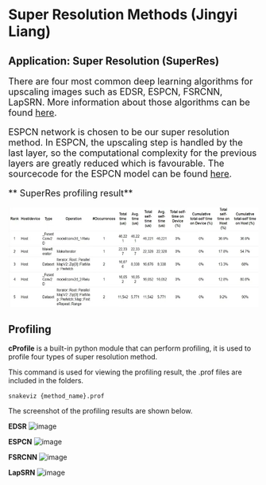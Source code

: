 # Super Resolution Methods (Jingyi Liang)

## Application: Super Resolution (SuperRes)

<font size = 4>

There are four most common deep learning algorithms for upscaling images such as EDSR, ESPCN, FSRCNN, LapSRN.
More information about those algorithms can be found [here](https://learnopencv.com/super-resolution-in-opencv/).

ESPCN network is chosen to be our super resolution method. In ESPCN, the upscaling step is handled by the last layer, so the computational complexity for the previous layers are greatly reduced which is favourable. The sourcecode for the ESPCN model can be found [here](https://keras.io/examples/vision/super_resolution_sub_pixel/).

** SuperRes profiling result**

 <img src="profiling_result.jpg" width="600" height="200" />

</font>



## Profiling

**cProfile** is a built-in python module that can perform profiling, it is used to profile four types of super resolution method.

This command is used for viewing the profiling result, the .prof files are included in the folders.

    snakeviz {method_name}.prof 



The screenshot of the profiling results are shown below.

**EDSR**
![image](https://user-images.githubusercontent.com/85248151/175776908-79b19cc9-6d2a-4630-b81f-cb4ebab6dc4c.png)


**ESPCN**
![image](https://user-images.githubusercontent.com/85248151/175776958-61bf77da-a668-4cd8-8a08-8794ef17c172.png)


**FSRCNN**
![image](https://user-images.githubusercontent.com/85248151/175777012-08144f6f-1969-48c4-b0f0-ea9e83af37b9.png)


**LapSRN**
![image](https://user-images.githubusercontent.com/85248151/175777050-94fd3d0e-2b35-401d-b55f-c5f853582ec8.png)





